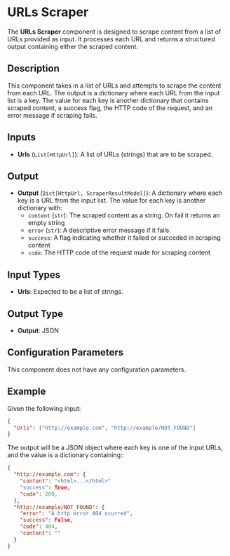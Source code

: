 # URLs Scraper

The **URLs Scraper** component is designed to scrape content from a list of URLs provided as input. It processes each URL and returns a structured output containing either the scraped content.

## Description

This component takes in a list of URLs and attempts to scrape the content from each URL. The output is a dictionary where each URL from the input list is a key. The value for each key is another dictionary that contains scraped content, a success flag, the HTTP code of the request, and an error message if scraping fails.

## Inputs

- **Urls** (`List[HttpUrl]`): A list of URLs (strings) that are to be scraped.

## Output

- **Output** (`Dict[HttpUrl, ScraperResultModel]`): A dictionary where each key is a URL from the input list. The value for each key is another dictionary with:
  - `content` (`str`): The scraped content as a string. On fail it returns an empty string
  - `error` (`str`): A descriptive error message if it fails.
  - `success`: A flag indicating whether it failed or succeded in scraping content
  - `code`: The HTTP code of the request made for scraping content

## Input Types

- **Urls**: Expected to be a list of strings.

## Output Type

- **Output**: JSON

## Configuration Parameters

This component does not have any configuration parameters.

## Example

Given the following input:
```json
{
  "Urls": ["http://example.com", "http://example/NOT_FOUND"]
}
```

The output will be a JSON object where each key is one of the input URLs, and the value is a dictionary containing::
```json
{
  "http://example.com": {
    "content": "<html>...</html>"
    "success": True,
    "code": 200,
  },
  "http://example/NOT_FOUND": {
    "error": "A http error 404 ocurred",
    "success": False,
    "code": 404,
    "content": ""
  }
}
```
